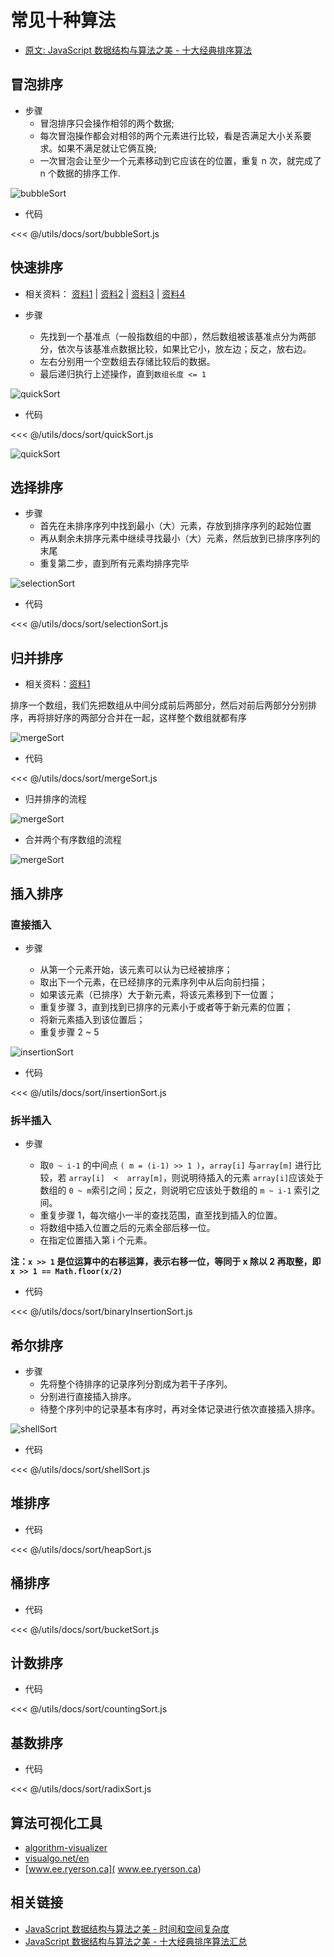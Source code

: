 # 常见十种算法

- [原文: JavaScript 数据结构与算法之美 - 十大经典排序算法](https://juejin.im/post/5d3ea9a4e51d4561f060cd2d)

## 冒泡排序

- 步骤
  - 冒泡排序只会操作相邻的两个数据;
  - 每次冒泡操作都会对相邻的两个元素进行比较，看是否满足大小关系要求。如果不满足就让它俩互换;
  - 一次冒泡会让至少一个元素移动到它应该在的位置，重复 n 次，就完成了 n 个数据的排序工作.

![bubbleSort](https://gitee.com/cxyz/imgbed/raw/img/img/bubbleSortArray.gif)

- 代码

<CodeBlock>

<<< @/utils/docs/sort/bubbleSort.js

</CodeBlock>

## 快速排序

- 相关资料： [资料1](https://gist.github.com/ideawu/a114679bb8f0a94452d462ae14b7c977) | [资料2](https://www.jianshu.com/p/34209c493a79) | [资料3](http://data.biancheng.net/view/117.html) | [资料4](http://data.biancheng.net/view/117.html)

- 步骤
  - 先找到一个基准点（一般指数组的中部），然后数组被该基准点分为两部分，依次与该基准点数据比较，如果比它小，放左边；反之，放右边。
  - 左右分别用一个空数组去存储比较后的数据。
  - 最后递归执行上述操作，直到`数组长度 <= 1`

![quickSort](https://gitee.com/cxyz/imgbed/raw/img/img/quickSort.gif)

- 代码

<CodeBlock>

<<< @/utils/docs/sort/quickSort.js

</CodeBlock>

![quickSort](https://gitee.com/cxyz/imgbed/raw/img/img/1566284985210.png)

## 选择排序

- 步骤
  - 首先在未排序序列中找到最小（大）元素，存放到排序序列的起始位置
  - 再从剩余未排序元素中继续寻找最小（大）元素，然后放到已排序序列的末尾
  - 重复第二步，直到所有元素均排序完毕

![selectionSort](https://gitee.com/cxyz/imgbed/raw/img/img/selectionSort.gif)

- 代码

<CodeBlock>

<<< @/utils/docs/sort/selectionSort.js

</CodeBlock>

## 归并排序

- 相关资料：[资料1](https://www.jianshu.com/p/33cffa1ce613)

排序一个数组，我们先把数组从中间分成前后两部分，然后对前后两部分分别排序，再将排好序的两部分合并在一起，这样整个数组就都有序

![mergeSort](https://gitee.com/cxyz/imgbed/raw/img/img/mergeSort.gif)

- 代码

<CodeBlock>

<<< @/utils/docs/sort/mergeSort.js

</CodeBlock>

- 归并排序的流程

![mergeSort](https://gitee.com/cxyz/imgbed/raw/img/img/mergeSort20190819151306.png)

- 合并两个有序数组的流程

![mergeSort](https://gitee.com/cxyz/imgbed/raw/img/img/mergeSort20190819151517.png)

## 插入排序

### 直接插入

- 步骤

  - 从第一个元素开始，该元素可以认为已经被排序；
  - 取出下一个元素，在已经排序的元素序列中从后向前扫描；
  - 如果该元素（已排序）大于新元素，将该元素移到下一位置；
  - 重复步骤 3，直到找到已排序的元素小于或者等于新元素的位置；
  - 将新元素插入到该位置后；
  - 重复步骤 2 ~ 5

![insertionSort](https://gitee.com/cxyz/imgbed/raw/img/img/insertionSort.gif)

- 代码

<CodeBlock>

<<< @/utils/docs/sort/insertionSort.js

</CodeBlock>

### 拆半插入

- 步骤

  - 取`0 ~ i-1` 的中间点 `( m = (i-1) >> 1 )`，`array[i]` 与`array[m]` 进行比较，若 `array[i]  <  array[m]`，则说明待插入的元素 `array[i]`应该处于数组的 `0 ~ m`索引之间；反之，则说明它应该处于数组的 `m ~ i-1` 索引之间。
  - 重复步骤 1，每次缩小一半的查找范围，直至找到插入的位置。
  - 将数组中插入位置之后的元素全部后移一位。
  - 在指定位置插入第 i 个元素。

**注：`x >> 1` 是位运算中的右移运算，表示右移一位，等同于 x 除以 2 再取整，即 `x >> 1 == Math.floor(x/2)`**

- 代码

<CodeBlock>

<<< @/utils/docs/sort/binaryInsertionSort.js

</CodeBlock>

## 希尔排序

- 步骤
  - 先将整个待排序的记录序列分割成为若干子序列。
  - 分别进行直接插入排序。
  - 待整个序列中的记录基本有序时，再对全体记录进行依次直接插入排序。

![shellSort](~@assets/image/shellSort.gif)

- 代码

<CodeBlock>

<<< @/utils/docs/sort/shellSort.js

</CodeBlock>

## 堆排序

- 代码

<CodeBlock>

<<< @/utils/docs/sort/heapSort.js

</CodeBlock>

## 桶排序

- 代码

<CodeBlock>

<<< @/utils/docs/sort/bucketSort.js

</CodeBlock>

## 计数排序

- 代码

<CodeBlock>

<<< @/utils/docs/sort/countingSort.js

</CodeBlock>

## 基数排序

- 代码

<CodeBlock>

<<< @/utils/docs/sort/radixSort.js

</CodeBlock>

## 算法可视化工具

- [algorithm-visualizer](https://github.com/algorithm-visualizer/algorithm-visualizer)
- [visualgo.net/en](https://visualgo.net/en)
- [www.ee.ryerson.ca]( www.ee.ryerson.ca)

## 相关链接

- [JavaScript 数据结构与算法之美 - 时间和空间复杂度](https://juejin.im/post/5cf37b6d6fb9a07eb15d3e88)
- [JavaScript 数据结构与算法之美 - 十大经典排序算法汇总](https://juejin.im/post/5d3ea9a4e51d4561f060cd2d)
